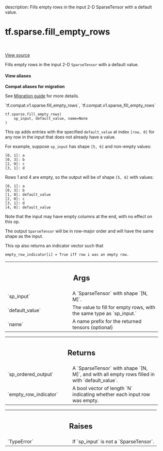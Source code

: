 description: Fills empty rows in the input 2-D SparseTensor with a default value.

<div itemscope itemtype="http://developers.google.com/ReferenceObject">
<meta itemprop="name" content="tf.sparse.fill_empty_rows" />
<meta itemprop="path" content="Stable" />
</div>

# tf.sparse.fill_empty_rows

<!-- Insert buttons and diff -->

<table class="tfo-notebook-buttons tfo-api nocontent" align="left">

</table>

<a target="_blank" class="external" href="/code/stable/tensorflow/python/ops/sparse_ops.py">View source</a>



Fills empty rows in the input 2-D `SparseTensor` with a default value.

<section class="expandable">
  <h4 class="showalways">View aliases</h4>
  <p>
<b>Compat aliases for migration</b>
<p>See
<a href="https://www.tensorflow.org/guide/migrate">Migration guide</a> for
more details.</p>
<p>`tf.compat.v1.sparse.fill_empty_rows`, `tf.compat.v1.sparse_fill_empty_rows`</p>
</p>
</section>

<pre class="devsite-click-to-copy prettyprint lang-py tfo-signature-link">
<code>tf.sparse.fill_empty_rows(
    sp_input, default_value, name=None
)
</code></pre>



<!-- Placeholder for "Used in" -->

This op adds entries with the specified `default_value` at index
`[row, 0]` for any row in the input that does not already have a value.

For example, suppose `sp_input` has shape `[5, 6]` and non-empty values:

    [0, 1]: a
    [0, 3]: b
    [2, 0]: c
    [3, 1]: d

Rows 1 and 4 are empty, so the output will be of shape `[5, 6]` with values:

    [0, 1]: a
    [0, 3]: b
    [1, 0]: default_value
    [2, 0]: c
    [3, 1]: d
    [4, 0]: default_value

Note that the input may have empty columns at the end, with no effect on
this op.

The output `SparseTensor` will be in row-major order and will have the
same shape as the input.

This op also returns an indicator vector such that

    empty_row_indicator[i] = True iff row i was an empty row.

<!-- Tabular view -->
 <table class="responsive fixed orange">
<colgroup><col width="214px"><col></colgroup>
<tr><th colspan="2"><h2 class="add-link">Args</h2></th></tr>

<tr>
<td>
`sp_input`
</td>
<td>
A `SparseTensor` with shape `[N, M]`.
</td>
</tr><tr>
<td>
`default_value`
</td>
<td>
The value to fill for empty rows, with the same type as
`sp_input.`
</td>
</tr><tr>
<td>
`name`
</td>
<td>
A name prefix for the returned tensors (optional)
</td>
</tr>
</table>



<!-- Tabular view -->
 <table class="responsive fixed orange">
<colgroup><col width="214px"><col></colgroup>
<tr><th colspan="2"><h2 class="add-link">Returns</h2></th></tr>

<tr>
<td>
`sp_ordered_output`
</td>
<td>
A `SparseTensor` with shape `[N, M]`, and with all empty
rows filled in with `default_value`.
</td>
</tr><tr>
<td>
`empty_row_indicator`
</td>
<td>
A bool vector of length `N` indicating whether each
input row was empty.
</td>
</tr>
</table>



<!-- Tabular view -->
 <table class="responsive fixed orange">
<colgroup><col width="214px"><col></colgroup>
<tr><th colspan="2"><h2 class="add-link">Raises</h2></th></tr>

<tr>
<td>
`TypeError`
</td>
<td>
If `sp_input` is not a `SparseTensor`.
</td>
</tr>
</table>

